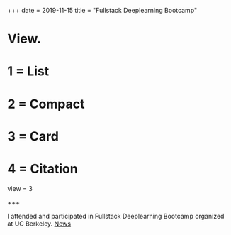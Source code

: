 +++
date = 2019-11-15
title = "Fullstack Deeplearning Bootcamp"

# View.
#   1 = List
#   2 = Compact
#   3 = Card
#   4 = Citation
view = 3

+++

I attended and participated in Fullstack Deeplearning Bootcamp organized at UC Berkeley.
[News](https://fullstackdeeplearning.com/november2019/)